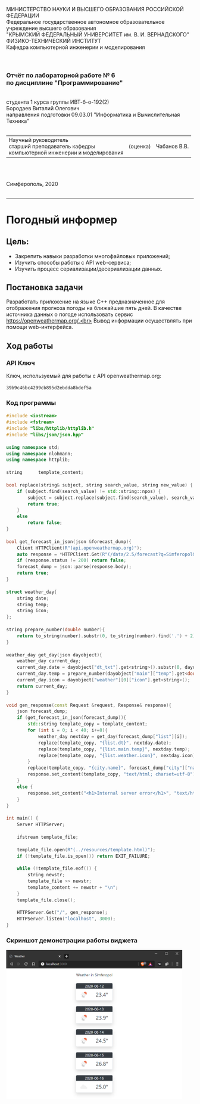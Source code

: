 МИНИСТЕРСТВО НАУКИ  И ВЫСШЕГО ОБРАЗОВАНИЯ РОССИЙСКОЙ ФЕДЕРАЦИИ  
Федеральное государственное автономное образовательное учреждение высшего образования  
"КРЫМСКИЙ ФЕДЕРАЛЬНЫЙ УНИВЕРСИТЕТ им. В. И. ВЕРНАДСКОГО"  
ФИЗИКО-ТЕХНИЧЕСКИЙ ИНСТИТУТ  
Кафедра компьютерной инженерии и моделирования
<br/><br/>
​
### Отчёт по лабораторной работе № 6<br/> по дисциплине "Программирование"
<br/>
​
студента 1 курса группы ИВТ-б-о-192(2)<br/>
Бородаев Виталий Олегович<br/>
направления подготовки 09.03.01 "Информатика и Вычислительная Техника"
<br/>
​
<table>
<tr><td>Научный руководитель<br/> старший преподаватель кафедры<br/> компьютерной инженерии и моделирования</td>
<td>(оценка)<br/></td>
<td>Чабанов В.В.</td>
</tr>
</table>
<br/><br/>

Симферополь, 2020
<br/><br/>


------

# Погодный информер

## Цель:
- Закрепить навыки разработки многофайловыx приложений;
- Изучить способы работы с API web-сервиса;
- Изучить процесс сериализации/десериализации данных.

## Постановка задачи
Разработать приложение на языке С++ предназначенное для отображения прогноза погоды на ближайшие пять дней. В качестве источника данных о погоде использовать сервис https://openweathermap.org/.<br>
Вывод информации осуществлять при помощи web-интерфейса.


## Ход работы

### API Ключ

Ключ, используемый для работы с API openweathermap.org:

`39b9c46bc4299cb895d2ebdda8bdef5a`

### Код программы

```cpp
#include <iostream>
#include <fstream>
#include "libs/httplib/httplib.h"
#include "libs/json/json.hpp"

using namespace std;
using namespace nlohmann;
using namespace httplib;

string		template_content;

bool replace(string& subject, string search_value, string new_value) {
	if (subject.find(search_value) != std::string::npos) {
		subject = subject.replace(subject.find(search_value), search_value.length(), new_value);
		return true;
	}
	else
		return false;
}

bool get_forecast_in_json(json &forecast_dump){
	Client HTTPClient(R"(api.openweathermap.org)");
	auto response = *HTTPClient.Get(R"(/data/2.5/forecast?q=Simferopol&units=metric&appid=39b9c46bc4299cb895d2ebdda8bdef5a)");
	if (response.status != 200) return false;
	forecast_dump = json::parse(response.body);
	return true;
}

struct weather_day{
	string date;
	string temp;
	string icon;
};

string prepare_number(double number){
	return to_string(number).substr(0, to_string(number).find('.') + 2);
}

weather_day get_day(json dayobject){
	weather_day current_day;
	current_day.date = dayobject["dt_txt"].get<string>().substr(0, dayobject["dt_txt"].get<string>().find(" "));
	current_day.temp = prepare_number(dayobject["main"]["temp"].get<double>());
	current_day.icon = dayobject["weather"][0]["icon"].get<string>();
	return current_day;
}

void gen_response(const Request &request, Response& response){
	json forecast_dump;
	if (get_forecast_in_json(forecast_dump)){
		std::string template_copy = template_content;
		for (int i = 0; i < 40; i+=8){
			weather_day nextday = get_day(forecast_dump["list"][i]);
			replace(template_copy, "{list.dt}", nextday.date);
			replace(template_copy, "{list.main.temp}", nextday.temp);
			replace(template_copy, "{list.weather.icon}", nextday.icon);
		}
		replace(template_copy, "{city.name}", forecast_dump["city"]["name"]);
		response.set_content(template_copy, "text/html; charset=utf-8");
	}
	else {
		response.set_content("<h1>Internal server error</h1>", "text/html; charset=utf-8");
	}
}

int main() {
	Server HTTPServer;
	
	ifstream template_file;

	template_file.open(R"(../resources/template.html)");
	if (!template_file.is_open()) return EXIT_FAILURE;

	while (!template_file.eof()) {
		string newstr;
		template_file >> newstr;
		template_content += newstr + "\n";
	}
	template_file.close();

	HTTPServer.Get("/", gen_response);
	HTTPServer.listen("localhost", 3000);
}
```

### Скриншот демонстрации работы виджета

<img src="resources/1.png" height="400px">
